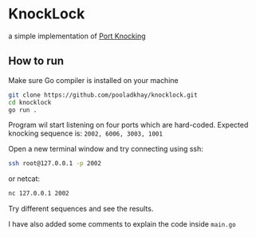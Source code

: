 # KnockLock
a simple implementation of [Port Knocking](https://en.wikipedia.org/wiki/Port_knocking)

## How to run
Make sure Go compiler is installed on your machine
```bash
git clone https://github.com/pooladkhay/knocklock.git
cd knocklock 
go run .
```
Program wil start listening on four ports which are hard-coded.
Expected knocking sequence is: 
`2002, 6006, 3003, 1001`

Open a new terminal window and try connecting using ssh:
```bash
ssh root@127.0.0.1 -p 2002
``` 
or netcat:
```bash
nc 127.0.0.1 2002
```

Try different sequences and see the results.

I have also added some comments to explain the code inside `main.go`
